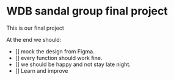 # WDB sandal group final project

This is our final project

At the end we should:
- [] mock the design from Figma.
- [] every function should work fine.
- [] we should be happy and not stay late night.
- [] Learn and improve
